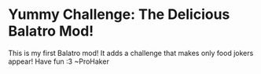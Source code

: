 # Yummy Challenge: The Delicious Balatro Mod!

This is my first Balatro mod! It adds a challenge that makes only food jokers appear!
Have fun :3 ~ProHaker
